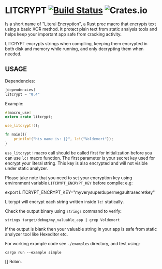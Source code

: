 # LITCRYPT [![Build Status](https://travis-ci.org/anvie/litcrypt.rs.svg?branch=master)](https://travis-ci.org/anvie/litcrypt.rs) ![Crates.io](https://img.shields.io/crates/v/litcrypt)

Is a short name of "Literal Encryption", a Rust proc macro that encrypts text
using a basic XOR method. It protect plain text from static analysis tools and
helps keep your important app safe from cracking activity.

LITCRYPT encrypts strings when compiling, keeping them encrypted in both disk
and memory while running, and only decrypting them when needed.

## USAGE

Dependencies:

```rust
[dependencies]
litcrypt = "0.4"
```

Example:

```rust
#[macro_use]
extern crate litcrypt;

use_litcrypt!();

fn main(){
    println!("his name is: {}", lc!("Voldemort"));
}
```

`use_litcrypt!` macro call should be called first for initialization before you
can use `lc!` macro function. The first parameter is your secret key used for
encrypt your literal string. This key is also encrypted and will not visible
under static analyzer.

Please take note that you need to set your encryption key using environment
variable `LITCRYPT_ENCRYPT_KEY` before compile: e.g:

export LITCRYPT_ENCRYPT_KEY="myverysuperdupermegaultrasecretkey"

Litcrypt will encrypt each string written inside `lc!` statically.

Check the output binary using `strings` command to verify:

```
strings target/debug/my_valuable_app | grep Voldemort
```

If the output is blank then your valuable string in your app is safe from static
analyzer tool like Hexeditor etc.

For working example code see `./examples` directory, and test using:

```
cargo run --example simple
```

[] Robin.
